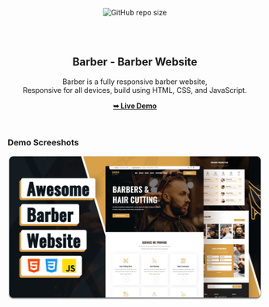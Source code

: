 <div align="center">
  
  ![GitHub repo size](https://img.shields.io/github/repo-size/codewithsadee/barber)
 
  <br />
  <br />

  <h2 align="center">Barber - Barber Website</h2>

  Barber is a fully responsive barber website, <br />Responsive for all devices, build using HTML, CSS, and JavaScript.

  <a href="https://codewithsadee.github.io/barber/"><strong>➥ Live Demo</strong></a>

</div>

<br />

### Demo Screeshots

![Barber Desktop Demo](./readme-images/desktop.png "Desktop Demo")
